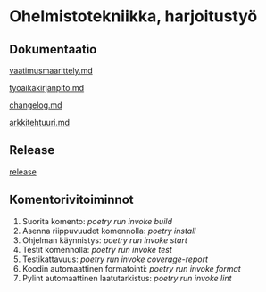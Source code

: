 # Ohelmistotekniikka, harjoitustyö


## Dokumentaatio
[vaatimusmaarittely.md](https://github.com/iidaw/ot-harjoitustyo/blob/master/password_manager/dokumentaatio/vaatimusmaarittely.md)

[tyoaikakirjanpito.md](https://github.com/iidaw/ot-harjoitustyo/blob/master/password_manager/dokumentaatio/tyoaikakirjanpito.md)

[changelog.md](https://github.com/iidaw/ot-harjoitustyo/blob/master/password_manager/dokumentaatio/changelog.md)

[arkkitehtuuri.md](https://github.com/iidaw/ot-harjoitustyo/blob/master/password_manager/dokumentaatio/arkkitehtuuri.md)

## Release

[release](https://github.com/iidaw/ot-harjoitustyo/releases/tag/viikko5)


## Komentorivitoiminnot
1. Suorita komento: _poetry run invoke build_
2. Asenna riippuvuudet komennolla: _poetry install_
3. Ohjelman käynnistys: _poetry run invoke start_
4. Testit komennolla: _poetry run invoke test_
5. Testikattavuus: _poetry run invoke coverage-report_
6. Koodin automaattinen formatointi: _poetry run invoke format_
7. Pylint automaattinen laatutarkistus: _poetry run invoke lint_
